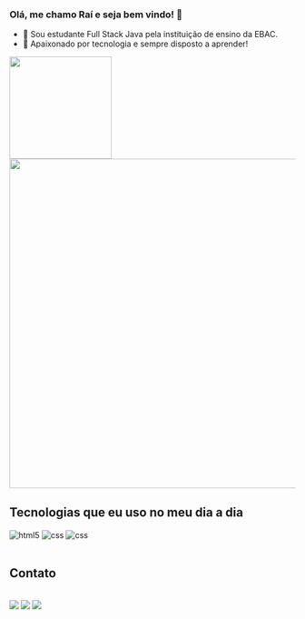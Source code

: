 ### Olá, me chamo Raí e seja bem vindo! 👋

- 🔭 Sou estudante Full Stack Java pela instituição de ensino da EBAC.
- 📌 Apaixonado por tecnologia e sempre disposto a aprender!

<div>
<img height="180em" src="https://github-readme-stats.vercel.app/api?username=raaisilvaa&theme=blue-green"/>
<img height="580em" src="https://github-readme-stats.vercel.app/api/top-langs/?username=raaisilvaa&theme=blue-green"/>
</div>

## Tecnologias que eu uso no meu dia a dia

<div style="display: inline_block">
  <img align="center" alt="html5" src="https://img.shields.io/badge/HTML5-E34F26?style=for-the-badge&logo=html5&logoColor=white" />
  <img align="center" alt="css" src="https://img.shields.io/badge/CSS3-1572B6?style=for-the-badge&logo=css3&logoColor=white" />
  <img align="center" alt="css" src="https://img.shields.io/badge/JavaScript-F7DF1E?style=for-the-badge&logo=javascript&logoColor=black" />
</div><br/>

## Contato

<div style="display: inline_block"><br>
  <a href= "mailto:contatoraaisilvaa@hotmail.com"><img src="https://img.shields.io/badge/Microsoft_Outlook-0078D4?style=for-the-badge&logo=microsoft-outlook&logoColor=white" target="_blank"></a>
  <a href= "https://www.linkedin.com/in/ra%C3%AD-silva-5b494b136/" target="_blank"><img src="https://img.shields.io/badge/LinkedIn-0077B5?style=for-the-badge&logo=linkedin&logoColor=white" target="_blank"></a>
  <a href = "https://www.instagram.com/raaisilvaa_/">
  <a href= "https://www.instagram.com/raaisilvaa_/"><img src="https://img.shields.io/badge/Instagram-E4405F?style=for-the-badge&logo=instagram&logoColor=white" target="_blank"></a>
    
</div>
<br/>
